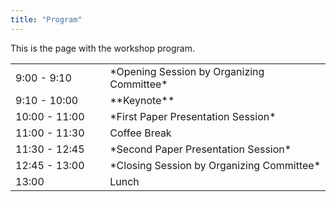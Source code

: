 ```yaml
---
title: "Program"
---
```


This is the page with the workshop program.


<table>
    <col width="30%" />
    <col width="70%" />
    <tr>
        <td>9:00 - 9:10</td>
        <td>*Opening Session by Organizing Committee*</td>
    </tr>
    <tr>
        <td>9:10 - 10:00</td>
        <td>**Keynote**</td>
    </tr>
    <tr>
        <td>10:00 - 11:00</td>
        <td>*First Paper Presentation Session*</td>
    </tr>
    <tr>
        <td>11:00 - 11:30</td>
        <td>Coffee Break</td>
    </tr>
    <tr>
        <td>11:30 - 12:45</td>
        <td>*Second Paper Presentation Session*</td>
    </tr>
    <tr>
        <td>12:45 - 13:00</td>
        <td>*Closing Session by Organizing Committee*</td>
    </tr>
    <tr>
        <td>13:00</td>
        <td>Lunch</td>
    </tr>
 </table>
